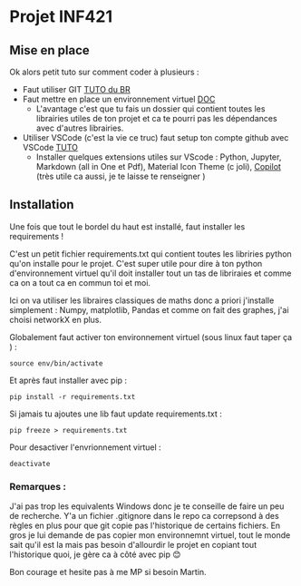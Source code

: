 # Projet INF421

## Mise en place

Ok alors petit tuto sur comment coder à plusieurs : 
- Faut utiliser GIT [TUTO du BR](https://gitlab.binets.fr/br/td-formation-git)
- Faut mettre en place un environnement virtuel [DOC](https://docs.python.org/3/library/venv.html)
  - L'avantage c'est que tu fais un dossier qui contient toutes les librairies utiles de ton projet et ca te pourri pas les dépendances avec d'autres librairies.
- Utiliser VSCode (c'est la vie ce truc) faut setup ton compte github avec VSCode [TUTO](https://code.visualstudio.com/docs/sourcecontrol/github)
  - Installer quelques extensions utiles sur VScode : Python, Jupyter, Markdown (all in One et Pdf), Material Icon Theme (c joli), [Copilot](https://github.com/features/copilot) (très utile ca aussi, je te laisse te renseigner )

## Installation 

Une fois que tout le bordel du haut est installé, faut installer les requirements !

C'est un petit fichier requirements.txt qui contient toutes les libriries python qu'on installe pour le projet. C'est super utile pour dire à ton python d'environnement virtuel qu'il doit installer tout un tas de libriraies et comme ca on a tout ca en commun toi et moi. 

Ici on va utiliser les libraires classiques de maths donc a priori j'installe simplement : Numpy, matplotlib, Pandas et comme on fait des graphes, j'ai choisi networkX en plus.

Globalement faut activer ton environnement virtuel (sous linux faut taper ça ) :

    source env/bin/activate 

Et après faut installer avec pip : 

    pip install -r requirements.txt

Si jamais tu ajoutes une lib faut update requirements.txt : 

    pip freeze > requirements.txt

Pour desactiver l'envrionnement virtuel : 

    deactivate 

### Remarques : 

J'ai pas trop les equivalents Windows donc je te conseille de faire un peu de recherche. Y'a un fichier .gitignore dans le repo ca correpsond à des règles en plus pour que git copie pas l'historique de certains fichiers. En gros je lui demande de pas copier mon environnemnt virtuel, tout le monde sait qu'il est la mais pas besoin d'allourdir le projet en copiant tout l'historique quoi, je gère ca à côté avec pip :blush:

Bon courage et hesite pas à me MP si besoin Martin.